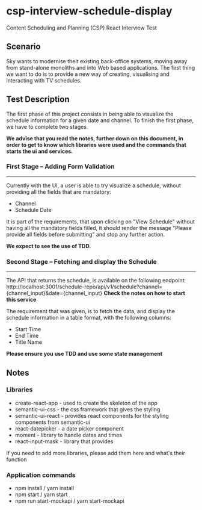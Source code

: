# csp-interview-schedule-display
Content Scheduling and Planning (CSP) React Interview Test

## Scenario 
Sky wants to modernise their existing back-office systems, moving away from stand-alone monoliths and into Web based applications. The first thing we want to do is to provide a new way of creating, visualising and interacting with TV schedules.

## Test Description 
The first phase of this project consists in being able to visualize the schedule information for a given date and channel. To finish the first phase, we have to complete two stages.

**We advise that you read the notes, further down on this document, in order to get to know which libraries were used and the commands that starts the ui and services.** 

### First Stage – Adding Form Validation
----
Currently with the UI, a user is able to try visualize a schedule, without providing all the fields that are mandatory:
* Channel
* Schedule Date

It is part of the requirements, that upon clicking on "View Schedule" without having all the mandatory fields filled, it should render the message "Please provide all fields before submitting" and stop any further action.

**We expect to see the use of TDD.**

### Second Stage – Fetching and display the Schedule
----
The API that returns the schedule, is available on the following endpoint:
http://localhost:3001/schedule-repo/api/v1/schedule?channel={channel_input}&date={channel_input}
**Check the notes on how to start this service**

The requirement that was given, is to fetch the data, and display the schedule information in a table format, with the following columns:
* Start Time
* End Time
* Title Name

**Please ensure you use TDD and use some state management** 

## Notes
### Libraries
* create-react-app - used to create the skeleton of the app
* semantic-ui-css - the css framework that gives the styling
* semantic-ui-react - provides react components for the styling components from semantic-ui
* react-datepicker - a date picker component
* moment - library to handle dates and times
* react-input-mask - library that provides

If you need to add more libraries, please add them here and what's their function

### Application commands
* npm install / yarn install 
* npm start / yarn start
* npm run start-mockapi / yarn start-mockapi
